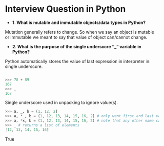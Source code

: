 # Interview Question in Python 

- **1. What is mutable and immutable objects/data types in Python?**

Mutation generally refers to change. So when we say an object is mutable or immutable we meant to say that value of object can/cannot change.




- **2. What is the purpose of the single underscore “_” variable in Python?**

Python automatically stores the value of last expression in  interpreter in single underscore.
```Python

>>> 78 + 89
167
>>> _
167
```
Single underscore used in unpacking to ignore value(s).

```Python
>>> a, _, b = (1, 12, 2)
>>> a, *_, b = (1, 12, 13, 14, 15, 16, 2) # only want first and last value
>>> a, *x, b = (1, 12, 13, 14, 15, 16, 2) # note that any other name can also be used
>>> _ # returns a list of elements
[12, 13, 14, 15, 16]
```
True